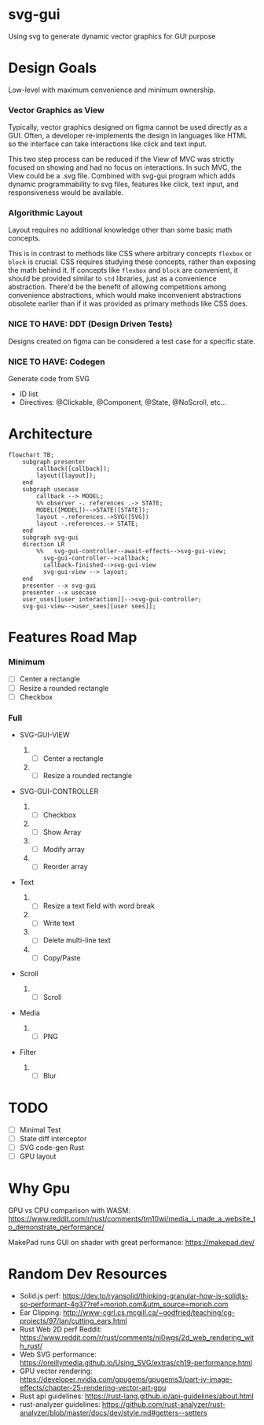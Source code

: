 # svg-gui

Using svg to generate dynamic vector graphics for GUI purpose

# Design Goals

Low-level with maximum convenience and minimum ownership.

### Vector Graphics as View

Typically, vector graphics designed on figma cannot be used directly as a GUI.
Often, a developer re-implements the design in languages like HTML so the interface can take interactions like click and text input.

This two step process can be reduced if the View of MVC was strictly focused on showing and had no focus on interactions.
In such MVC, the View could be a .svg file.
Combined with svg-gui program which adds dynamic programmability to svg files, features like click, text input, and responsiveness would be available.

### Algorithmic Layout

Layout requires no additional knowledge other than some basic math concepts.

This is in contrast to methods like CSS where arbitrary concepts `flexbox` or `block` is crucial.
CSS requires studying these concepts, rather than exposing the math behind it.
If concepts like `flexbox` and `block` are convenient, it should be provided similar to `std` libraries, just as a convenience abstraction.
There'd be the benefit of allowing competitions among convenience abstractions, which would make inconvenient abstractions obsolete earlier than if it was provided as primary methods like CSS does.

### NICE TO HAVE: DDT (Design Driven Tests)

Designs created on figma can be considered a test case for a specific state.

### NICE TO HAVE: Codegen

Generate code from SVG

- ID list
- Directives: @Clickable, @Component, @State, @NoScroll, etc...

# Architecture

```mermaid
flowchart TB;
    subgraph presenter
        callback([callback]);
        layout([layout]);
    end
    subgraph usecase
        callback --> MODEL;
        %% observer -. references .-> STATE;
        MODEL([MODEL])-->STATE([STATE]);
        layout -.references.->SVG([SVG])
        layout -.references.-> STATE;
    end
    subgraph svg-gui
    direction LR
        %%   svg-gui-controller--await-effects-->svg-gui-view;
          svg-gui-controller-->callback;
          callback-finished-->svg-gui-view
          svg-gui-view --> layout;
    end
    presenter --x svg-gui
    presenter --x usecase
    user_uses[[user interaction]]-->svg-gui-controller;
    svg-gui-view-->user_sees[[user sees]];
```

# Features Road Map

### Minimum

- [ ] Center a rectangle
- [ ] Resize a rounded rectangle
- [ ] Checkbox

### Full

- SVG-GUI-VIEW

  1. - [ ] Center a rectangle
  1. - [ ] Resize a rounded rectangle

- SVG-GUI-CONTROLLER

  1. - [ ] Checkbox
  1. - [ ] Show Array
  1. - [ ] Modify array
  1. - [ ] Reorder array

- Text

  1. - [ ] Resize a text field with word break
  1. - [ ] Write text
  1. - [ ] Delete multi-line text
  1. - [ ] Copy/Paste

- Scroll

  1. - [ ] Scroll

- Media

  1. - [ ] PNG

- Filter

  1. - [ ] Blur

# TODO

- [ ] Minimal Test
- [ ] State diff interceptor
- [ ] SVG code-gen Rust
- [ ] GPU layout

# Why Gpu

GPU vs CPU comparison with WASM:
https://www.reddit.com/r/rust/comments/tm10wi/media_i_made_a_website_to_demonstrate_performance/

MakePad runs GUI on shader with great performance:
https://makepad.dev/

# Random Dev Resources

- Solid.js perf: https://dev.to/ryansolid/thinking-granular-how-is-solidjs-so-performant-4g37?ref=morioh.com&utm_source=morioh.com
- Ear Clipping: http://www-cgrl.cs.mcgill.ca/~godfried/teaching/cg-projects/97/Ian/cutting_ears.html
- Rust Web 2D perf Reddit: https://www.reddit.com/r/rust/comments/ni0wgs/2d_web_rendering_with_rust/
- Web SVG performance: https://oreillymedia.github.io/Using_SVG/extras/ch19-performance.html
- GPU vector rendering: https://developer.nvidia.com/gpugems/gpugems3/part-iv-image-effects/chapter-25-rendering-vector-art-gpu
- Rust api guidelines: https://rust-lang.github.io/api-guidelines/about.html
- rust-analyzer guidelines: https://github.com/rust-analyzer/rust-analyzer/blob/master/docs/dev/style.md#getters--setters

